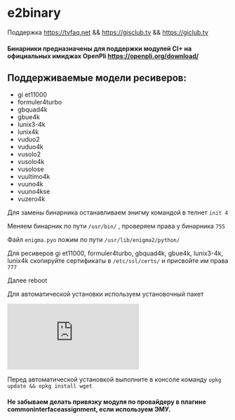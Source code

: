 # e2binary

Поддержка https://tvfaq.net && https://gisclub.tv && https://giclub.tv

#### Бинарники предназначены для поддержки модулей CI+ на официальных имиджах OpenPli https://openpli.org/download/ 

## Поддерживаемые модели ресиверов:

* gi et11000
* formuler4turbo
* gbquad4k
* gbue4k 
* lunix3-4k
* lunix4k
* vuduo2
* vuduo4k
* vusolo2
* vusolo4k
* vusolose
* vuultimo4k
* vuuno4k
* vuuno4kse
* vuzero4k

Для замены бинарника останавливаем энигму командой в телнет `init 4`

Меняем бинарник по пути `/usr/bin/` , проверяем права у бинарника `755`

Файл `enigma.pyo` ложим по пути `/usr/lib/enigma2/python/`

Для ресиверов gi et11000, formuler4turbo, gbquad4k, gbue4k, lunix3-4k, lunix4k
скопируйте сертификаты в `/etc/ssl/certs/` и присвойте им права `777`

Далее reboot

Для автоматической установки используем установочный пакет

![enigma2-plugin-systemplugins-ciplusinstall_1.7-r0-openpli_7.0-rel_7.1-rel_7.2-rel_8.0-rel.all.ipk](https://github.com/Ednaz/e2binary/blob/master/enigma2-plugin-systemplugins-ciplusinstall_1.8-r1-openpli_7.0-release_7.1-release_7.2-release_8.0-release_all.ipk)

Перед автоматической установкой выполните в консоле команду
`opkg update && opkg install wget`

#### Не забываем делать привязку модуля по провайдеру в плагине commoninterfaceassignment, если используем ЭМУ.
